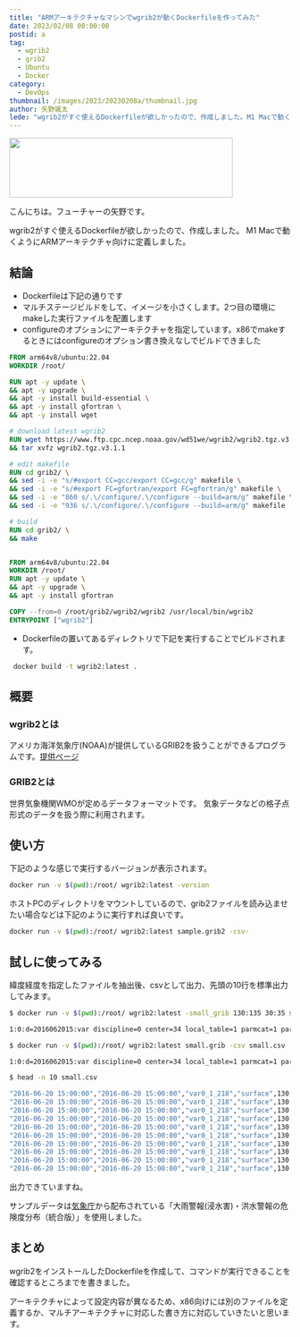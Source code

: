 ```yaml
---
title: "ARMアーキテクチャなマシンでwgrib2が動くDockerfileを作ってみた"
date: 2023/02/08 00:00:00
postid: a
tag:
  - wgrib2
  - grib2
  - Ubuntu
  - Docker
category:
  - DevOps
thumbnail: /images/2023/20230208a/thumbnail.jpg
author: 矢野颯太
lede: "wgrib2がすぐ使えるDockerfileが欲しかったので、作成しました。M1 Macで動くようにARMアーキテクチャ向けに定義しました。"
---
```


<img src="/images/2023/20230208a/images.jpg" alt="" width="400" height="107">

こんにちは。フューチャーの矢野です。

wgrib2がすぐ使えるDockerfileが欲しかったので、作成しました。
M1 Macで動くようにARMアーキテクチャ向けに定義しました。

## 結論

* Dockerfileは下記の通りです
* マルチステージビルドをして、イメージを小さくします。2つ目の環境にmakeした実行ファイルを配置します
* configureのオプションにアーキテクチャを指定しています。x86でmakeするときにはconfigureのオプション書き換えなしでビルドできました

```Dockerfile
FROM arm64v8/ubuntu:22.04
WORKDIR /root/

RUN apt -y update \
&& apt -y upgrade \
&& apt -y install build-essential \
&& apt -y install gfortran \
&& apt -y install wget

# download latest wgrib2
RUN wget https://www.ftp.cpc.ncep.noaa.gov/wd51we/wgrib2/wgrib2.tgz.v3.1.1 \
&& tar xvfz wgrib2.tgz.v3.1.1

# edit makefile
RUN cd grib2/ \
&& sed -i -e "s/#export CC=gcc/export CC=gcc/g" makefile \
&& sed -i -e "s/#export FC=gfortran/export FC=gfortran/g" makefile \
&& sed -i -e "860 s/.\/configure/.\/configure --build=arm/g" makefile \
&& sed -i -e "936 s/.\/configure/.\/configure --build=arm/g" makefile

# build
RUN cd grib2/ \
&& make


FROM arm64v8/ubuntu:22.04
WORKDIR /root/
RUN apt -y update \
&& apt -y upgrade \
&& apt -y install gfortran

COPY --from=0 /root/grib2/wgrib2/wgrib2 /usr/local/bin/wgrib2
ENTRYPOINT ["wgrib2"]
```

* Dockerfileの置いてあるディレクトリで下記を実行することでビルドされます。

```sh
 docker build -t wgrib2:latest .
```

## 概要

### wgrib2とは

アメリカ海洋気象庁(NOAA)が提供しているGRIB2を扱うことができるプログラムです。[提供ページ](https://www.cpc.ncep.noaa.gov/products/wesley/wgrib2/)

### GRIB2とは

世界気象機関WMOが定めるデータフォーマットです。
気象データなどの格子点形式のデータを扱う際に利用されます。

## 使い方

下記のような感じで実行するバージョンが表示されます。

```sh
docker run -v $(pwd):/root/ wgrib2:latest -version
```

ホストPCのディレクトリをマウントしているので、grib2ファイルを読み込ませたい場合などは下記のように実行すれば良いです。

```sh
docker run -v $(pwd):/root/ wgrib2:latest sample.grib2 -csv-
```

## 試しに使ってみる

緯度経度を指定したファイルを抽出後、csvとして出力、先頭の10行を標準出力してみます。

```sh
$ docker run -v $(pwd):/root/ wgrib2:latest -small_grib 130:135 30:35 small.grib Z__C_RJTD_20160620150000_MET_GPV_Ggis1km_Plfdc_Aper10min_FH0000-0300_grib2.bin

1:0:d=2016062015:var discipline=0 center=34 local_table=1 parmcat=1 parm=218:surface:anl:

$ docker run -v $(pwd):/root/ wgrib2:latest small.grib -csv small.csv

1:0:d=2016062015:var discipline=0 center=34 local_table=1 parmcat=1 parm=218:surface:anl:

$ head -n 10 small.csv

"2016-06-20 15:00:00","2016-06-20 15:00:00","var0_1_218","surface",130.006,30.0042,0
"2016-06-20 15:00:00","2016-06-20 15:00:00","var0_1_218","surface",130.019,30.0042,0
"2016-06-20 15:00:00","2016-06-20 15:00:00","var0_1_218","surface",130.031,30.0042,0
"2016-06-20 15:00:00","2016-06-20 15:00:00","var0_1_218","surface",130.044,30.0042,0
"2016-06-20 15:00:00","2016-06-20 15:00:00","var0_1_218","surface",130.056,30.0042,0
"2016-06-20 15:00:00","2016-06-20 15:00:00","var0_1_218","surface",130.069,30.0042,0
"2016-06-20 15:00:00","2016-06-20 15:00:00","var0_1_218","surface",130.081,30.0042,0
"2016-06-20 15:00:00","2016-06-20 15:00:00","var0_1_218","surface",130.094,30.0042,0
"2016-06-20 15:00:00","2016-06-20 15:00:00","var0_1_218","surface",130.106,30.0042,0
"2016-06-20 15:00:00","2016-06-20 15:00:00","var0_1_218","surface",130.119,30.0042,0
```

出力できていますね。

サンプルデータは[気象庁](https://www.data.jma.go.jp/developer/gpv_sample.html)から配布されている「大雨警報(浸水害)・洪水警報の危険度分布（統合版）」を使用しました。

## まとめ

wgrib2をインストールしたDockerfileを作成して、コマンドが実行できることを確認するところまでを書きました。

アーキテクチャによって設定内容が異なるため、x86向けには別のファイルを定義するか、マルチアーキテクチャに対応した書き方に対応していきたいと思います。
